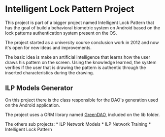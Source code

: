 Intelligent Lock Pattern Project
================================

This project is part of a bigger project named Intelligent Lock Pattern that has the goal of build a behavioral biometric system on Android based on the lock patterns authentication system present on the OS.

The project started as a university course conclusion work in 2012 and now it's open for new ideas and improvements.

The basic idea is make an artificial intelligence that learns how the user draws his pattern on the screen. Using the knowledge learned, the system verifies if the user that is drawing the pattern is authentic through the inserted characteristics during the drawing.

ILP Models Generator
--------------------

On this project there is the class responsible for the DAO's generation used on the Android application.

The project uses a ORM library named [GreenDAO](http://greendao-orm.com/), included on the lib folder.


The others sub projects:
	* ILP Network Models
	* ILP Network Training
	* Intelligent Lock Pattern